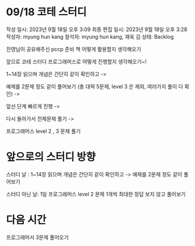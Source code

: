 # 09/18 코테 스터디

작성 일시: 2023년 9월 18일 오후 3:09
최종 편집 일시: 2023년 9월 18일 오후 3:28
작성자: myung hun kang
참석자: myung hun kang, 재욱 김
상태: Backlog

진영님이 공유해주신 pccp 준비 책 어떻게 활용할지 생각해오기 

앞으로 코테 스터디 프로그래머스로 어떻게 진행할지 생각해오기~!

1~14장 읽으며 개념은 간단히 같이 확인하고 -> 

예제를 2문제 정도 같이 풀어보기 (총 대략 5문제, level 3 은 제외, 여러가지 풀이 다 확인) -> 

앞선 단계 빠르게 진행 -> 

다시 돌아가서 전체문제 풀기 -> 

프로그래머스 level 2 , 3 문제 풀기

# 앞으로의 스터디 방향

스터디 날 : 1~14장 읽으며 개념은 간단히 같이 확인하고 -> 예제를 2문제 정도 같이 풀어보기

스터디 아닌 날: 1일 프로그래머스 level 2 문제 1개씩 최대한 정답 보지 않고 풀어보기 

# 다음 시간

프로그래머서 3문제 풀어오기